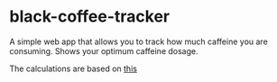 # black-coffee-tracker
A simple web app that allows you to track how much caffeine you are consuming.  Shows your optimum caffeine dosage.

The calculations are based on <a href="https://www.healthline.com/nutrition/caffeine-and-exercise#:~:text=When%20supplementing%20with%20caffeine%2C%20the,mg%20%E2%80%94%20to%20assess%20your%20tolerance.">this</a>
